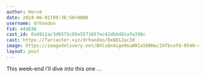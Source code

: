 ```yaml
---
author: Hervé
date: 2024-06-01T09:36:56+0000
username: drhoodoo
fid: 444836
cast_id: 0x6812ac3d6575c85e5571657ec41dbbd81afe298c
cast: https://farcaster.xyz/drhoodoo/0x6812ac3d
image: https://imagedelivery.net/BXluQx4ige9GuW0Ia56BHw/24fbcefd-0540-4994-bd29-4a53c678e300/original
layout: post
---
```


This week-end i'll dive into this one ...

<img src='https://imagedelivery.net/BXluQx4ige9GuW0Ia56BHw/24fbcefd-0540-4994-bd29-4a53c678e300/original' alt='' referrerpolicy='no-referrer'/>
